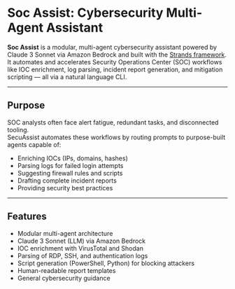 # Soc Assist: Cybersecurity Multi-Agent Assistant

**Soc Assist** is a modular, multi-agent cybersecurity assistant powered by Claude 3 Sonnet via Amazon Bedrock and built with the [Strands framework](https://github.com/strands-project/strands).  
It automates and accelerates Security Operations Center (SOC) workflows like IOC enrichment, log parsing, incident report generation, and mitigation scripting — all via a natural language CLI.

---

## Purpose

SOC analysts often face alert fatigue, redundant tasks, and disconnected tooling.  
SecuAssist automates these workflows by routing prompts to purpose-built agents capable of:

- Enriching IOCs (IPs, domains, hashes)
- Parsing logs for failed login attempts
- Suggesting firewall rules and scripts
- Drafting complete incident reports
- Providing security best practices

---

## Features

- Modular multi-agent architecture
- Claude 3 Sonnet (LLM) via Amazon Bedrock
- IOC enrichment with VirusTotal and Shodan
- Parsing of RDP, SSH, and authentication logs
- Script generation (PowerShell, Python) for blocking attackers
- Human-readable report templates
- General cybersecurity guidance
